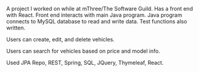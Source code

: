 A project I worked on while at mThree/The Software Guild. Has a front end with React. Front end interacts with main Java program. Java program connects to MySQL database to read and write data. Test functions also written.

Users can create, edit, and delete vehicles. 

Users can search for vehicles based on price and model info. 

Used JPA Repo, REST, Spring, SQL, JQuery, Thymeleaf, React.
